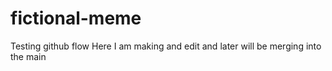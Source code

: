 # fictional-meme
Testing github flow
Here I am making and edit and later will be merging into the main
